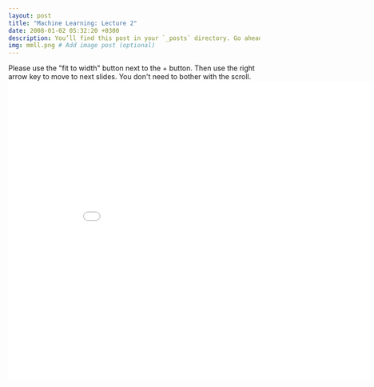 ```yaml
---
layout: post
title: "Machine Learning: Lecture 2"
date: 2008-01-02 05:32:20 +0300
description: You’ll find this post in your `_posts` directory. Go ahead and edit it and re-build the site to see your changes. # Add post description (optional)
img: mmll.png # Add image post (optional)
---
```

Please use the "fit to width" button next to the + button. Then use the right arrow key to move to next slides. You don't need to bother with the scroll.
<embed src="/assets/pdfs/ML_Lecture_7___Maximum_Likelihood_Estimation.pdf" width="900px" height="600px" />
